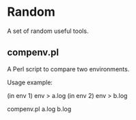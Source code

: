 # Random

A set of random useful tools.

## compenv.pl

A Perl script to compare two environments.

Usage example: 

(in env 1) env > a.log
(in env 2) env > b.log

compenv.pl a.log b.log
